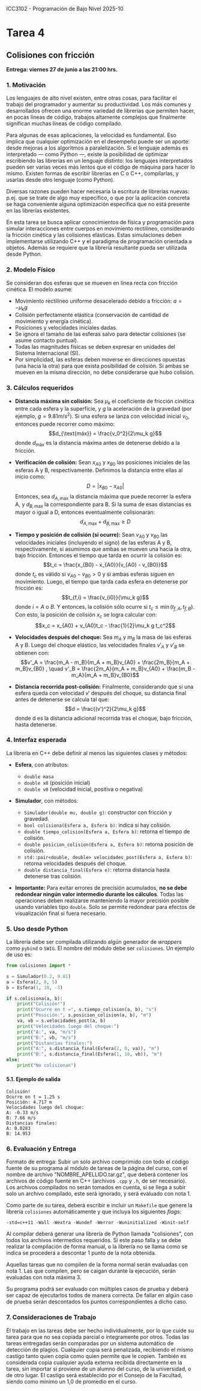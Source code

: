 ICC3102 - Programación de Bajo Nivel 2025-10

# Tarea 4
## Colisiones con fricción

**Entrega: viernes 27 de junio a las 21:00 hrs.**

### 1. Motivación
Los lenguajes de alto nivel existen, entre otras cosas, para facilitar el trabajo del programador y aumentar su productividad. Los más comunes y desarrollados ofrecen una enorme variedad de librerías que permiten hacer, en pocas líneas de código, trabajos altamente complejos que finalmente significan muchas líneas de código compilado.

Para algunas de esas aplicaciones, la velocidad es fundamental. Eso implica que cualquier optimización en el desempeño puede ser un aporte: desde mejoras a los algoritmos a paralelización. Si el lenguaje además es interpretado — como Python —, existe la posibilidad de optimizar escribiendo las librerías en un lenguaje distinto: los lenguajes interpretados pueden ser varias veces más lentos que el código de máquina para hacer lo mismo. Existen formas de escribir librerías en C o C++, compilarlas, y usarlas desde otro lenguaje (como Python).

Diversas razones pueden hacer necesaria la escritura de librerías nuevas: p.ej. que se trate de algo muy específico, o que por la aplicación concreta se haga conveniente alguna optimización específica que no está presente en las librerías existentes.

En esta tarea se busca aplicar conocimientos de física y programación para simular interacciones entre cuerpos en movimiento rectilíneo, considerando la fricción cinética y las colisiones elásticas. Estas simulaciones deben implementarse utilizando C++ y el paradigma de programación orientada a objetos. Además se requiere que la librería resultante pueda ser utilizada desde Python.

### 2. Modelo Físico
Se consideran dos esferas que se mueven en línea recta con fricción cinética. El modelo asume:

* Movimiento rectilíneo uniforme desacelerado debido a fricción:
    $a = -\mu_k g$
* Colisión perfectamente elástica (conservación de cantidad de movimiento y energía cinética).
* Posiciones y velocidades iniciales dadas.
* Se ignora el tamaño de las esferas salvo para detectar colisiones (se asume contacto puntual).
* Todas las magnitudes físicas se deben expresar en unidades del Sistema Internacional (SI).
* Por simplicidad, las esferas deben moverse en direcciones opuestas (una hacia la otra) para que exista posibilidad de colisión. Si ambas se mueven en la misma dirección, no debe considerarse que hubo colisión.

### 3. Cálculos requeridos

* **Distancia máxima sin colisión:** Sea $\mu_k$ el coeficiente de fricción cinética entre cada esfera y la superficie, y $g$ la aceleración de la gravedad (por ejemplo, $g = 9.81 m/s^2$). Si una esfera se lanza con velocidad inicial $v_0$, entonces puede recorrer como máximo:
    $$d_{\text{máx}} = \frac{v_0^2}{2\mu_k g}$$
    donde $d_{\text{máx}}$ es la distancia máxima antes de detenerse debido a la fricción.

* **Verificación de colisión:** Sean $x_{A0}$ y $x_{B0}$ las posiciones iniciales de las esferas A y B, respectivamente. Definimos la distancia entre ellas al inicio como:
    $$D = |x_{B0} - x_{A0}|$$
    Entonces, sea $d_{A,\text{max}}$ la distancia máxima que puede recorrer la esfera A, y $d_{B,\text{max}}$ la correspondiente para B. Si la suma de esas distancias es mayor o igual a D, entonces eventualmente colisionarán:
    $$d_{A,\text{max}} + d_{B,\text{max}} \ge D$$

* **Tiempo y posición de colisión (si ocurre):** Sean $v_{A0}$ y $v_{B0}$ las velocidades iniciales (incluyendo el signo) de las esferas A y B, respectivamente, si asumimos que ambas se mueven una hacia la otra, bajo fricción. Entonces el tiempo que tarda en ocurrir la colisión es:
    $$t_c = \frac{x_{B0} - x_{A0}}{v_{A0} - v_{B0}}$$
    donde $t_c$ es válido si $v_{A0} - v_{B0} > 0$ y si ambas esferas siguen en movimiento.
    Luego, el tiempo que tarda cada esfera en detenerse por fricción es:
    $$t_{f,i} = \frac{v_{i0}}{\mu_k g}$$
    donde $i = A \text{ o } B$.
    Y entonces, la colisión sólo ocurre si $t_c \le \min(t_{f,A}, t_{f,B})$. Con esto, la posición de colisión $x_c$ se logra calcular con:
    $$x_c = x_{A0} + v_{A0}t_c - \frac{1}{2}\mu_k g t_c^2$$

* **Velocidades después del choque:** Sea $m_A$ y $m_B$ la masa de las esferas A y B. Luego del choque elástico, las velocidades finales $v'_A$ y $v'_B$ se obtienen con:
    $$v'_A = \frac{m_A - m_B}{m_A + m_B}v_{A0} + \frac{2m_B}{m_A + m_B}v_{B0} , \quad v'_B = \frac{2m_A}{m_A + m_B}v_{A0} + \frac{m_B - m_A}{m_A + m_B}v_{B0}$$

* **Distancia recorrida post-colisión:** Finalmente, considerando que si una esfera queda con velocidad $v'$ después del choque, su distancia final antes de detenerse se calcula tal que:
    $$d = \frac{(v')^2}{2\mu_k g}$$
    donde d es la distancia adicional recorrida tras el choque, bajo fricción, hasta detenerse.

### 4. Interfaz esperada
La librería en C++ debe definir al menos las siguientes clases y métodos:

* **Esfera**, con atributos:
    * `double masa`
    * `double x0` (posición inicial)
    * `double v0` (velocidad inicial, positiva o negativa)

* **Simulador**, con métodos:
    * `Simulador(double mu, double g)`: constructor con fricción y gravedad.
    * `bool colisiona(Esfera a, Esfera b)`: indica si hay colisión.
    * `double tiempo_colision(Esfera a, Esfera b)`: retorna el tiempo de colisión.
    * `double posicion_colision(Esfera a, Esfera b)`: retorna posición de colisión.
    * `std::pair<double, double> velocidades_post(Esfera a, Esfera b)`: retorna velocidades después del choque.
    * `double distancia_final(Esfera e)`: retorna distancia hasta detenerse tras colisión.

* **Importante:** Para evitar errores de precisión acumulados, **no se debe redondear ningún valor intermedio durante los cálculos**. Todas las operaciones deben realizarse manteniendo la mayor precisión posible usando variables tipo `double`. Solo se permite redondear para efectos de visualización final si fuera necesario.

### 5. Uso desde Python
La librería debe ser compilada utilizando algún generador de *wrappers* como `pybind` o `SWIG`. El nombre del módulo debe ser `colisiones`. Un ejemplo de uso es:
```python
from colisiones import *

s = Simulador(0.2, 9.81)
a = Esfera(2, 0, 5)
b = Esfera(1, 10, -3)

if s.colisiona(a, b):
    print("Colisión!")
    print("Ocurre en t =", s.tiempo_colision(a, b), "s")
    print("Posición:", s.posicion_colision(a, b), "m")
    va, vb = s.velocidades_post(a, b)
    print("Velocidades luego del choque:")
    print("A:", va, "m/s")
    print("B:", vb, "m/s")
    print("Distancias finales:")
    print("A:", s.distancia_final(Esfera(2, 0, va)), "m")
    print("B:", s.distancia_final(Esfera(1, 10, vb)), "m")
else:
    print("No colisionan")
```

#### 5.1. Ejemplo de salida
```
Colisión!
Ocurre en t = 1.25 s
Posición: 4.717 m
Velocidades luego del choque:
A: -0.33 m/s
B: 7.66 m/s
Distancias finales:
A: 0.0283
B: 14.953
```

### 6. Evaluación y Entrega
Formato de entrega: Subir un solo archivo comprimido con todo el código fuente de su programa al módulo de tareas de la página del curso, con el nombre de archivo "NOMBRE_APELLIDO.tar.gz", que deberá contener los archivos de código fuente en C++ (archivos `.cpp` y `.h`, de ser necesario). Los archivos compilados no serán tomados en cuenta, si se llega a subir solo un archivo compilado, este será ignorado, y será evaluado con nota 1.

Como parte de su tarea, deberá escribir e incluir un `Makefile` que genere la librería `colisiones` automáticamente y que incluya los siguientes *flags*:

`-std=c++11 -Wall -Wextra -Wundef -Werror -Wuninitialized -Winit-self`

Al compilar deberá generar una librería de Python llamada "colisiones", con todos los archivos intermedios requeridos. Si este paso falla y se debe realizar la compilación de forma manual, o la librería no se llama como se indica se procederá a descontar 1 punto de la nota obtenida.

Aquellas tareas que no compilen de la forma normal serán evaluadas con nota 1. Las que compilen, pero se caigan durante la ejecución, serán evaluadas con nota máxima 3.

Su programa podrá ser evaluado con múltiples casos de prueba y deberá ser capaz de ejecutarlos todos de manera correcta. De fallar en algún caso de prueba serán descontados los puntos correspondientes a dicho caso.

### 7. Consideraciones de Trabajo
El trabajo en las tareas debe ser hecho individualmente, por lo que cuide su tarea para que no sea copiada parcial o íntegramente por otros. Todas las tareas entregadas serán comparadas por un sistema automático de detección de plagios. Cualquier copia será penalizada, recibiendo el mismo castigo tanto quien copia como quien permite que le copien. También es considerada copia cualquier ayuda externa recibida directamente en la tarea, sin importar si proviene de un alumno del curso, de la universidad, o de otro lugar. El castigo será establecido por el Consejo de la Facultad, siendo como mínimo un 1,0 de promedio en el curso.
